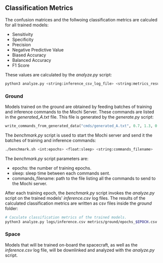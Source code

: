 ## Classification Metrics

The confusion matrices and the follwoing classification metrics are calculed for all trained models:
- Sensitivity
- Specificity
- Precision
- Negative Predictive Value
- Biased Accuracy
- Balanced Accuracy
- F1 Score

These values are calculated by the _analyze.py_ script:
```bash
python3 analyze.py <string:inference_csv_log_file> <string:metrics_results_output_csv_file>
```

### Ground

Models trained on the ground are obtained by feeding batches of training and inference commands to the Mochi Server. These commands are listed in the _generated_A.txt_ file. This file is generated by the _generate.py_ script:
```python
write_commands_from_generated_data("cmds/generated_A.txt", 0.7, 1.3, 0.01, False)
```

 The _benchmark.py_ script is used to start the Mochi server and send it the batches of training and inference commands:
```bash
./benchmark.sh <int:epochs> <float:sleep> <string:commands_filename>
```

The _benchmark.py_ script parameters are:
- epochs: the number of training epochs.
- sleep: sleep time between each commands sent.
- commands_filename: path to the file listing all the commands to send to the Mochi server.

After each training epoch, the _benchmark.py_ script invokes the _analyze.py_ script on the trained models' _inference.csv_ log files. The results of the calculated classification metrics are written as csv files inside the _ground_ folder:
```bash
# Caculate classification metrics of the trained models.
python3 analyze.py logs/inference.csv metrics/ground/epochs_$EPOCH.csv
```

### Space

Models that will be trained on-board the spacecraft, as well as the _inference.csv_ log file, will be downlinked and analyzed with the _analyze.py_ script.